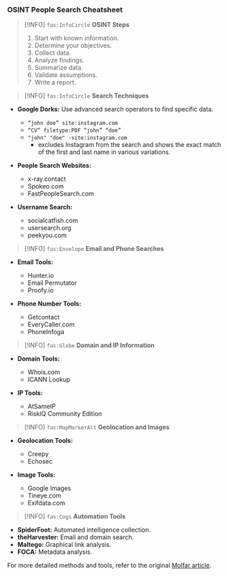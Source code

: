 ### OSINT People Search Cheatsheet

> [!INFO]
> `fas:InfoCircle` **OSINT Steps**
> 1. Start with known information.
> 2. Determine your objectives.
> 3. Collect data.
> 4. Analyze findings.
> 5. Summarize data.
> 6. Validate assumptions.
> 7. Write a report.

> [!INFO]
> `fas:InfoCircle` **Search Techniques**

- **Google Dorks:** Use advanced search operators to find specific data.
  - `“john doe” site:instagram.com`
  - `“CV” filetype:PDF “john” “doe”`
  -  `"john" "doe" -site:instagram.com` 
	  - excludes Instagram from the search and shows the exact match of the first and last name in various variations.

- **People Search Websites:** 
  - x-ray.contact
  - Spokeo.com
  - FastPeopleSearch.com

- **Username Search:** 
  - socialcatfish.com
  - usersearch.org
  - peekyou.com

> [!INFO]
> `fas:Envelope` **Email and Phone Searches**

- **Email Tools:**
  - Hunter.io
  - Email Permutator
  - Proofy.io

- **Phone Number Tools:**
  - Getcontact
  - EveryCaller.com
  - PhoneInfoga

> [!INFO]
> `fas:Globe` **Domain and IP Information**

- **Domain Tools:**
  - Whois.com
  - ICANN Lookup

- **IP Tools:**
  - AtSameIP
  - RiskIQ Community Edition

> [!INFO]
> `fas:MapMarkerAlt` **Geolocation and Images**

- **Geolocation Tools:**
  - Creepy
  - Echosec

- **Image Tools:**
  - Google Images
  - Tineye.com
  - Exifdata.com

> [!INFO]
> `fas:Cogs` **Automation Tools**

- **SpiderFoot:** Automated intelligence collection.
- **theHarvester:** Email and domain search.
- **Maltego:** Graphical link analysis.
- **FOCA:** Metadata analysis.

For more detailed methods and tools, refer to the original [Molfar article](https://molfar.com/en/blog/how-to-find-information-on-anyone-the-best-osint-tools-for-people-search).